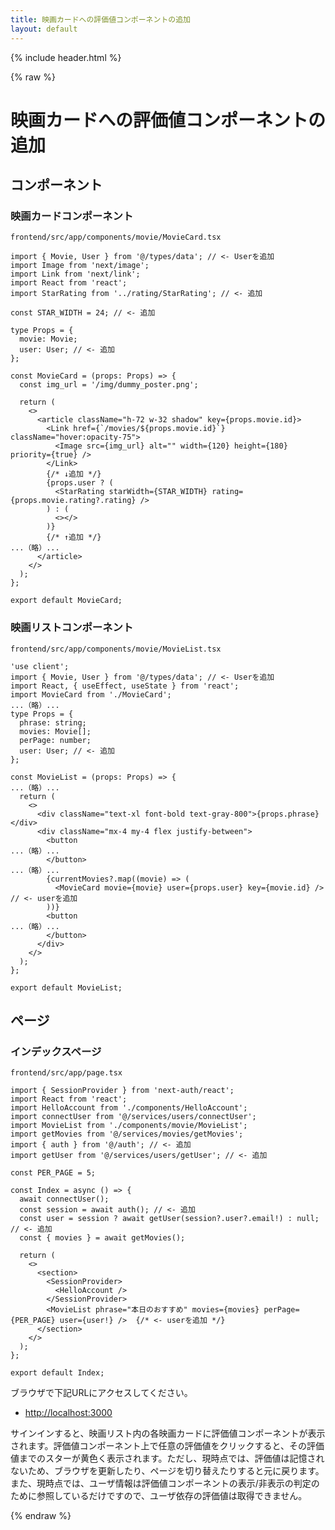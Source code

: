 ```yaml
---
title: 映画カードへの評価値コンポーネントの追加
layout: default
---
```


{% include header.html %}

{% raw %}

# 映画カードへの評価値コンポーネントの追加

## コンポーネント

### 映画カードコンポーネント
`frontend/src/app/components/movie/MovieCard.tsx`
```tsx
import { Movie, User } from '@/types/data'; // <- Userを追加
import Image from 'next/image';
import Link from 'next/link';
import React from 'react';
import StarRating from '../rating/StarRating'; // <- 追加

const STAR_WIDTH = 24; // <- 追加

type Props = {
  movie: Movie;
  user: User; // <- 追加
};

const MovieCard = (props: Props) => {
  const img_url = '/img/dummy_poster.png';

  return (
    <>
      <article className="h-72 w-32 shadow" key={props.movie.id}>
        <Link href={`/movies/${props.movie.id}`} className="hover:opacity-75">
          <Image src={img_url} alt="" width={120} height={180} priority={true} />
        </Link>
        {/* ↓追加 */}
        {props.user ? (
          <StarRating starWidth={STAR_WIDTH} rating={props.movie.rating?.rating} />
        ) : (
          <></>
        )}
        {/* ↑追加 */}
...（略）...
      </article>
    </>
  );
};

export default MovieCard;
```

### 映画リストコンポーネント
`frontend/src/app/components/movie/MovieList.tsx`
```tsx
'use client';
import { Movie, User } from '@/types/data'; // <- Userを追加
import React, { useEffect, useState } from 'react';
import MovieCard from './MovieCard';
...（略）...
type Props = {
  phrase: string;
  movies: Movie[];
  perPage: number;
  user: User; // <- 追加
};

const MovieList = (props: Props) => {
...（略）...
  return (
    <>
      <div className="text-xl font-bold text-gray-800">{props.phrase}</div>
      <div className="mx-4 my-4 flex justify-between">
        <button
...（略）...
        </button>
...（略）...
        {currentMovies?.map((movie) => (
          <MovieCard movie={movie} user={props.user} key={movie.id} /> // <- userを追加
        ))}
        <button
...（略）...
        </button>
      </div>
    </>
  );
};

export default MovieList;
```

## ページ
### インデックスページ
`frontend/src/app/page.tsx`
```tsx
import { SessionProvider } from 'next-auth/react';
import React from 'react';
import HelloAccount from './components/HelloAccount';
import connectUser from '@/services/users/connectUser';
import MovieList from './components/movie/MovieList';
import getMovies from '@/services/movies/getMovies';
import { auth } from '@/auth'; // <- 追加
import getUser from '@/services/users/getUser'; // <- 追加

const PER_PAGE = 5;

const Index = async () => {
  await connectUser();
  const session = await auth(); // <- 追加
  const user = session ? await getUser(session?.user?.email!) : null; // <- 追加
  const { movies } = await getMovies();

  return (
    <>
      <section>
        <SessionProvider>
          <HelloAccount />
        </SessionProvider>
        <MovieList phrase="本日のおすすめ" movies={movies} perPage={PER_PAGE} user={user!} />  {/* <- userを追加 */}
      </section>
    </>
  );
};

export default Index;
```

ブラウザで下記URLにアクセスしてください。
- [http://localhost:3000](http://localhost:3000)

サインインすると、映画リスト内の各映画カードに評価値コンポーネントが表示されます。評価値コンポーネント上で任意の評価値をクリックすると、その評価値までのスターが黄色く表示されます。ただし、現時点では、評価値は記憶されないため、ブラウザを更新したり、ページを切り替えたりすると元に戻ります。また、現時点では、ユーザ情報は評価値コンポーネントの表示/非表示の判定のために参照しているだけですので、ユーザ依存の評価値は取得できません。

{% endraw %}
